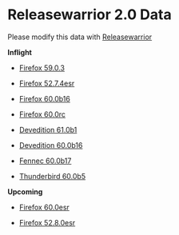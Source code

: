 

Releasewarrior 2.0 Data
=======================

Please modify this data with [Releasewarrior](https://github.com/mozilla-releng/releasewarrior-2.0)

**Inflight**

* [Firefox 59.0.3](/inflight/firefox/firefox-release-59.0.3.md)

* [Firefox 52.7.4esr](/inflight/firefox/firefox-esr-52.7.4esr.md)

* [Firefox 60.0b16](/inflight/firefox/firefox-beta-60.0b16.md)

* [Firefox 60.0rc](/inflight/firefox/firefox-release-rc-60.0rc.md)

* [Devedition 61.0b1](/inflight/devedition/devedition-devedition-61.0b1.md)

* [Devedition 60.0b16](/inflight/devedition/devedition-devedition-60.0b16.md)

* [Fennec 60.0b17](/inflight/fennec/fennec-beta-60.0b17.md)

* [Thunderbird 60.0b5](/inflight/thunderbird/thunderbird-beta-60.0b5.md)

**Upcoming**

* [Firefox 60.0esr](/upcoming/firefox/firefox-esr-60.0esr.md)

* [Firefox 52.8.0esr](/upcoming/firefox/firefox-esr-52.8.0esr.md)

